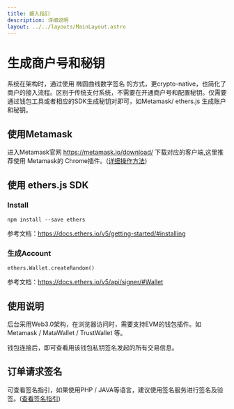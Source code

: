 ```yaml
---
title: 接入指引
description: 详细说明
layout: ../../layouts/MainLayout.astro
---
```

# 生成商户号和秘钥
系统在架构时，通过使用 椭圆曲线数字签名 的方式，更crypto-native，也简化了商户的接入流程。区别于传统支付系统，不需要在开通商户号和配置秘钥。仅需要通过钱包工具或者相应的SDK生成秘钥对即可，如Metamask/ ethers.js 生成账户和秘钥。

## 使用Metamask
进入Metamask官网 https://metamask.io/download/ 下载对应的客户端,这里推荐使用 Metamask的 Chrome插件。([详细操作方法](/zh-CN/other/wallet)) 

## 使用 ethers.js SDK

### Install 
```
npm install --save ethers
```
参考文档：https://docs.ethers.io/v5/getting-started/#installing

### 生成Account
```
ethers.Wallet.createRandom()
```
参考文档：https://docs.ethers.io/v5/api/signer/#Wallet


## 使用说明
后台采用Web3.0架构，在浏览器访问时，需要支持EVM的钱包插件。如Metamask / MataWallet / TrustWallet 等。

钱包连接后，即可查看用该钱包私钥签名发起的所有交易信息。

## 订单请求签名
可查看签名指引，如果使用PHP / JAVA等语言，建议使用签名服务进行签名及验签。([查看签名指引](/zh-CN/other/signOrder)) 

